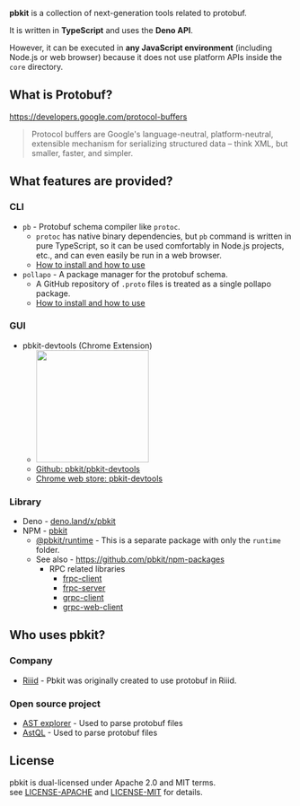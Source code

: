 **pbkit** is a collection of next-generation tools related to protobuf.

It is written in **TypeScript** and uses the **Deno API**.

However, it can be executed in **any JavaScript environment** (including Node.js or
web browser) because it does not use platform APIs inside the `core` directory.


## What is Protobuf?

<https://developers.google.com/protocol-buffers>

> Protocol buffers are Google's language-neutral, platform-neutral, extensible
> mechanism for serializing structured data – think XML, but smaller, faster,
> and simpler.

## What features are provided?

### CLI

- `pb` - Protobuf schema compiler like `protoc`.
  - `protoc` has native binary dependencies, but `pb` command is written in pure
    TypeScript, so it can be used comfortably in Node.js projects, etc., and can
    even easily be run in a web browser.
  - [How to install and how to use](/docs/getting-started/installation)
- `pollapo` - A package manager for the protobuf schema.
  - A GitHub repository of `.proto` files is treated as a single pollapo
    package.
  - [How to install and how to use](/docs/getting-started/installation)

### GUI

  - pbkit-devtools (Chrome Extension)
    - <img width=200 src="https://user-images.githubusercontent.com/690661/152089698-e519047e-c073-473b-a96a-fca295cd7263.jpg" />
    - [Github: pbkit/pbkit-devtools](https://github.com/pbkit/pbkit-devtools)
    - [Chrome web store: pbkit-devtools](https://chrome.google.com/webstore/detail/pbkit-devtools/fjacmiijeihblfhobghceofniolonhca)

### Library

- Deno - [deno.land/x/pbkit](https://deno.land/x/pbkit)
- NPM - [pbkit][npm pbkit]
  - [@pbkit/runtime][@pbkit/runtime] - This is a separate package with only the
    `runtime` folder.
  - See also - <https://github.com/pbkit/npm-packages>
    - RPC related libraries
      - [frpc-client](https://www.npmjs.com/package/@pbkit/frpc-client)
      - [frpc-server](https://www.npmjs.com/package/@pbkit/frpc-server)
      - [grpc-client](https://www.npmjs.com/package/@pbkit/grpc-client)
      - [grpc-web-client](https://www.npmjs.com/package/@pbkit/grpc-web-client)

[npm pbkit]: https://www.npmjs.com/package/pbkit
[@pbkit/runtime]: https://www.npmjs.com/package/@pbkit/runtime

## Who uses pbkit?

### Company

- [Riiid][riiid] - Pbkit was originally created to use protobuf in Riiid.

[riiid]: https://riiid.com/

### Open source project

- [AST explorer][AST explorer] - Used to parse protobuf files
- [AstQL][AstQL] - Used to parse protobuf files

[AST explorer]: https://github.com/fkling/astexplorer
[AstQL]: https://github.com/gen-codes/astql

## License

pbkit is dual-licensed under Apache 2.0 and MIT terms.\
see [LICENSE-APACHE][LICENSE-APACHE] and [LICENSE-MIT][LICENSE-MIT] for details.

[LICENSE-APACHE]: ./LICENSE-APACHE
[LICENSE-MIT]: ./LICENSE-MIT